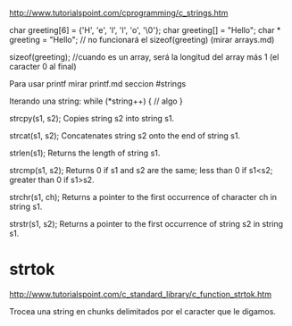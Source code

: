 http://www.tutorialspoint.com/cprogramming/c_strings.htm

char greeting[6] = {'H', 'e', 'l', 'l', 'o', '\0'};
char greeting[] = "Hello";
char * greeting = "Hello"; // no funcionará el sizeof(greeting) (mirar arrays.md)

sizeof(greeting); //cuando es un array, será la longitud del array más 1 (el caracter 0 al final)

Para usar printf mirar printf.md seccion #strings

Iterando una string:
while (*string++) {
  // algo
}

strcpy(s1, s2);
Copies string s2 into string s1.

strcat(s1, s2);
Concatenates string s2 onto the end of string s1.

strlen(s1);
Returns the length of string s1.

strcmp(s1, s2);
Returns 0 if s1 and s2 are the same; less than 0 if s1<s2; greater than 0 if s1>s2.

strchr(s1, ch);
Returns a pointer to the first occurrence of character ch in string s1.

strstr(s1, s2);
Returns a pointer to the first occurrence of string s2 in string s1.


# strtok
http://www.tutorialspoint.com/c_standard_library/c_function_strtok.htm

Trocea una string en chunks delimitados por el caracter que le digamos.
